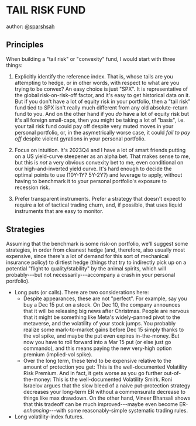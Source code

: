 # TAIL RISK FUND

author: [@sparshsah](https://github.com/sparshsah)

## Principles

When building a "tail risk" or "convexity" fund, I would start with three things:

1. Explicitly identify the reference index. That is, whose tails are you attempting to hedge, or in other words, with respect to what are you trying to be convex?
   An easy choice is just "SPX". It is representative of the global risk-on-risk-off factor, and it's easy to get historical data on it.
   But if you don't have a lot of equity risk in your portfolio, then a "tail risk" fund tied to SPX isn't really much different from any old absolute-return fund to you.
   And on the other hand if you _do_ have a lot of equity risk but it's all foreign small-caps, then you might be taking a lot of "basis", i.e.
   your tail risk fund could pay off despite very muted moves in your personal portfolio, or, in the asymetrically worse case,
   it could _fail to pay off_ despite violent gyrations in your personal portfolio.

2. Focus on intuition. It's 2023Q4 and I have a lot of smart friends putting on a US yield-curve steepener as an alpha bet.
   That makes sense to me, but this is _not_ a very obvious convexity bet to me, even conditional on our high-and-inverted yield curve.
   It's hard enough to decide the optimal points to use (10Y-1Y? 5Y-2Y?) and leverage to apply,
   without having to benchmark it to your personal portfolio's exposure to recession risk.

3. Prefer transparent instruments. Prefer a strategy that doesn't expect to require a lot of tactical trading churn, and, if possible,
   that uses liquid instruments that are easy to monitor.

## Strategies

Assuming that the benchmark is some risk-on portfolio, we'll suggest some strategies, in order
from cleanest hedge (and, therefore, also usually most expensive, since there's a lot of demand for this sort of mechanical insurance policy)
to dirtiest hedge (things that try to indirectly pick up on a potential "flight to quality/stability" by the animal spirits,
which will probably---but not necessarily---accompany a crash in your personal portfolio).

* Long puts (or calls). There are two considerations here:
    * Despite appearances, these are not "perfect". For example, say you buy a Dec 15 put on a stock.
      On Dec 10, the company announces that it will be releasing big news after Christmas.
      People are nervous that it might be something like Meta's widely-panned pivot to the metaverse, and the volatility of your stock jumps.
      You probably realize some mark-to-market gains before Dec 15 simply thanks to the vol spike, and maybe the put even expires in-the-money.
      But now you have to roll forward into a Mar 15 put (or else just go commando), and this means paying the new very-high option premium (implied-vol spike).
    * Over the long term, these tend to be expensive relative to the amount of protection you get: This is the well-documented Volatility Risk Premium.
      And in fact, it gets worse as you go further out-of-the-money: This is the well-documented Volatility Smirk.
      Roni Israelov argues that the slow bleed of a naive put-protection strategy decreases your long-term ER without a commensurate decrease to things like max drawdown.
      On the other hand, Vineer Bhansali shows that this tradeoff can be much improved---maybe even become ER-_enhancing_---with some reasonably-simple systematic trading rules.
* Long volatility-index futures.
